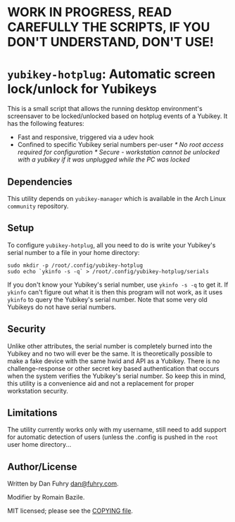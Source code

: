 # WORK IN PROGRESS, READ CAREFULLY THE SCRIPTS, IF YOU DON'T UNDERSTAND, DON'T USE!


# `yubikey-hotplug`: Automatic screen lock/unlock for Yubikeys

This is a small script that allows the running desktop environment's screensaver to be locked/unlocked based on hotplug events of a Yubikey. It has the following features:

* Fast and responsive, triggered via a udev hook
* Confined to specific Yubikey serial numbers per-user
_* No root access required for configuration_
_* Secure - workstation cannot be unlocked with a yubikey if it was unplugged while the PC was locked_

## Dependencies

This utility depends on `yubikey-manager` which is available in the Arch Linux `community` repository.

## Setup

To configure `yubikey-hotplug`, all you need to do is write your Yubikey's serial number to a file in your home directory:

```
sudo mkdir -p /root/.config/yubikey-hotplug
sudo echo `ykinfo -s -q` > /root/.config/yubikey-hotplug/serials
```

If you don't know your Yubikey's serial number, use `ykinfo -s -q` to get it. If `ykinfo` can't figure out what it is then this program will not work, as it uses `ykinfo` to query the Yubikey's serial number. Note that some very old Yubikeys do not have serial numbers.

## Security

Unlike other attributes, the serial number is completely burned into the Yubikey and no two will ever be the same. It is theoretically possible to make a fake device with the same hwid and API as a Yubikey. There is no challenge-response or other secret key based authentication that occurs when the system verifies the Yubikey's serial number. So keep this in mind, this utility is a convenience aid and not a replacement for proper workstation security.

## Limitations

The utility currently works only with my username, still need to add support for automatic detection of users (unless the .config is pushed in the `root` user home directory...

## Author/License

Written by Dan Fuhry <dan@fuhry.com>.

Modifier by Romain Bazile.

MIT licensed; please see the [COPYING file](COPYING).

